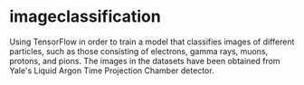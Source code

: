 # imageclassification
Using TensorFlow in order to train a model that classifies images of different particles, such as those consisting of electrons, gamma rays, muons, protons, and pions. The images in the datasets have been obtained from Yale's Liquid Argon Time Projection Chamber detector.
